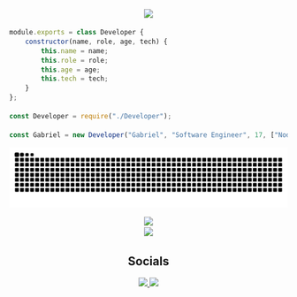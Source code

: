 <div align="center">
  <img src="https://avatars.githubusercontent.com/DryingCore" width="200">
</div>

```javascript
module.exports = class Developer {
	constructor(name, role, age, tech) {
		this.name = name;
		this.role = role;
		this.age = age;
		this.tech = tech;
	}
};

const Developer = require("./Developer");

const Gabriel = new Developer("Gabriel", "Software Engineer", 17, ["NodeJS", "MongoDB", "MySQL", "React", "Electron", "Typescript"]);
```

![github-snake](https://github.com/DryingCore/DryingCore/blob/output/github-contribution-grid-snake.svg#gh-dark-mode-only)

<div align="center">
  <a href="https://github.com/DryingCore">
    <img src="https://github-readme-stats.vercel.app/api/top-langs/?username=DryingCore&layout=compact&theme=dark">
  </a>
</div>
<div align="center">
  <a href="https://github.com/DryingCore">
    <img src="https://github-readme-streak-stats.herokuapp.com/?user=DryingCore&theme=dark">
  </a>
</div>
<div align="center">
  <h2>Socials</h2>
  <a href="https://www.linkedin.com/in/gabriel-antunes-rocha-816b482a6/" target="_blank">
    <img src="https://img.shields.io/badge/LinkedIn-000000?style=for-the-badge&logo=linkedin&logoColor=blue">
  </a>
  <a href="https://www.instagram.com/__antunesgabriel/" target="_blank">
    <img src="https://img.shields.io/badge/Instagram-000000?style=for-the-badge&logo=instagram&logoColor=green">
  </a>
</div>

